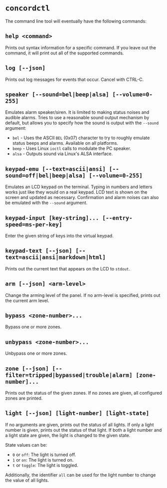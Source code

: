 # `concordctl`

The command line tool will eventually have the following commands:

## `help <command>`

Prints out syntax information for a specific command. If you leave out the command,
it will print out all of the supported commands.

## `log [--json]`

Prints out log messages for events that occur. Cancel with CTRL-C.

## `speaker [--sound=bel|beep|alsa] [--volume=0-255]`

Emulates alarm speaker/siren. It is limited to making status noises and audible alarms. Tries to use a reasonable sound output mechanism by default, but allows you to specify how the sound is output with the `--sound` argument:

* `bel` - Uses the ASCII `BEL` (0x07) character to try to roughly emulate status beeps and alarms. Available on all platforms.
* `beep` - Uses Linux `ioctl` calls to modulate the PC speaker.
* `alsa` - Outputs sound via Linux's ALSA interface.

## `keypad-emu [--text=ascii|ansi] [--sound=off|bel|beep|alsa] [--volume=0-255]`

Emulates an LCD keypad on the terminal. Typing in numbers and letters works just like they would on a real keypad. LCD text is shown on the screen and updated as necessary. Confirmation and alarm noises can also be emulated with the `--sound` argument.

## `keypad-input [key-string]... [--entry-speed=ms-per-key]`

Enter the given string of keys into the virtual keypad.

## `keypad-text [--json] [--text=ascii|ansi|markdown|html]`

Prints out the current text that appears on the LCD to `stdout`.

## `arm [--json] <arm-level>`

Change the arming level of the panel. If no arm-level is specified, prints out the current arm level.

## `bypass <zone-number>...`

Bypass one or more zones.

## `unbypass <zone-number>...`

Unbypass one or more zones.

## `zone [--json] [--filter=tripped|bypassed|trouble|alarm] [zone-number]...`

Prints out the status of the given zones. If no zones are given, all configured zones are printed.

## `light [--json] [light-number] [light-state]`

If no arguments are given, prints out the status of all lights.
If only a light number is given, prints out the status of that light.
If both a light number and a light state are given, the light is changed to the given state.

State values can be:

* `0` or `off`: The light is turned off.
* `1` or `on`: The light is turned on.
* `t` or `toggle`: The light is toggled.

Additionally, the identifier `all` can be used for the light number to change the value of all lights.
